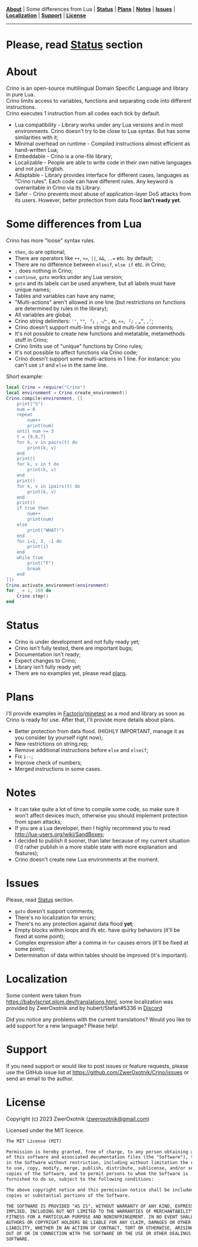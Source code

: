 **[About](#about)** |
Some differences from Lua |
**[Status](#status)** |
**[Plans](#plans)** |
**[Notes](#notes)** |
**[Issues](#issues)** |
**[Localization](#localization)** |
**[Support](#support)** |
**[License](#license)**

---

# Please, read [Status](#status) section

# About

Crino is an open-source multilingual Domain Specific Language and library in pure Lua.\
Crino limits access to variables, functions and separating code into different instructions.\
Crino executes 1 instruction from all codes each tick by default.

* Lua compatibility - Library works under any Lua versions and in most environments. Crino doesn't try to be close to Lua syntax. But has some similarities with it;
* Minimal overhead on runtime - Compiled instructions almost efficient as hand-written Lua;
* Embeddable - Crino is a one-file library;
* Localizable - People are able to write code in their own native languages and not just English.
* Adaptable - Library provides interface for different cases, languages as "Crino rules". Each code can have different rules. Any keyword is overwritable in Crino via its Library.
* Safer - Crino prevents most abuse of application-layer DoS attacks from its users. However, better protection from data flood **isn't ready yet**.

# Some differences from Lua

Crino has more "loose" syntax rules.

* `then`, `do` are optional;
* There are operators like `++`, `+=`, `||`, `&&`, `..=` etc. by default;
* There are no difference between `elseif`, `else if` etc. in Crino;
* `;` does nothing in Crino;
* `continue`, `goto` works under any Lua version;
* `goto` and its labels can be used anywhere, but all labels must have unique names;
* Tables and variables can have any name;
* "Multi-actions" aren't allowed in one line (but restrictions on functions are determined by rules in the library);
* All variables are global;
* Crino string delimiters: `''`, `""`, `「」`, `﹁﹂`, `《》`, `«»`, `『』`, `„”`, `‚‘`;
* Crino doesn't support multi-line strings and multi-line comments;
* It's not possible to create new functions and metatable, metamethods stuff in Crino;
* Crino limits use of "unique" functions by Crino rules;
* It's not possible to affect functions via Crino code;
* Crino doesn't support some multi-actions in 1 line. For instance: you can't use `if` and `else` in the same line.

Short example:
```lua
local Crino = require("Crino")
local environment = Crino.create_environment()
Crino.compile(environment, [[
	print("S")
	num = 0
	repeat
		num++
		print(num)
	until num >= 3
	t = {9,8,7}
	for k, v in pairs(t) do
		print(k, v)
	end
	print()
	for k, v in t do
		print(k, v)
	end
	print()
	for k, v in ipairs(t) do
		print(k, v)
	end
	print()
	if true then
		num++
		print(num)
	else
		print("WHAT!")
	end
	for i=1, 3, -1 do
		print(i)
	end
	while true
		print("F")
		break
	end
]])
Crino.activate_environment(environment)
for _ = 1, 100 do
	Crino.step()
end
```

# Status

* Crino is under development and not fully ready yet;
* Crino isn't fully tested, there are important bugs;
* Documentation isn't ready;
* Expect changes to Crino;
* Library isn't fully ready yet;
* There are no examples yet, please read [plans](#plans).

# Plans

I'll provide examples in [Factorio](https://factorio.com/)/[minetest](https://www.minetest.net/) as a mod and library as soon as Crino is ready for use. After that, I'll provide more details about plans.

* Better protection from data flood. (HIGHLY IMPORTANT, manage it as you consider by yourself right now);
* New restrictions on string.rep;
* Remove additional instructions before `else` and `elseif`;
* Fix `i--`;
* Improve check of numbers;
* Merged instructions in some cases.

# Notes

* It can take quite a lot of time to compile some code, so make sure it won't affect devices much, otherwise you should implement protection from spam attacks;
* If you are a Lua developer, then I highly recommend you to read http://lua-users.org/wiki/SandBoxes;
* I decided to publish it sooner, than later because of my current situation (I'd rather publish in a more stable state with more explanation and features);
* Crino doesn't create new Lua environments at the moment.

# Issues

Please, read [Status](#status) section.

* `goto` doesn't support comments;
* There's no localization for errors;
* There's no any protection against data flood **yet**;
* Empty blocks within loops and ifs etc. have quirky behaviors (it'll be fixed at some point);
* Complex expression after a comma in `for` causes errors (it'll be fixed at some point);
* Determination of data within tables should be improved (it's important).

# Localization

Some content were taken from https://babylscript.plom.dev/translations.html, some localization was provided by ZwerOxotnik and by hubert/Stefan#5336 in [Discord](https://discord.com/)

Did you notice any problems with the current translations? Would you like to add support for a new language? Please help!

# Support

If you need support or would like to post issues or feature requests, please use the GitHub issue list at https://github.com/ZwerOxotnik/Crino/issues or send an email to the author.

# License

Copyright (c) 2023 ZwerOxotnik (<zweroxotnik@gmail.com>)

Licensed under the MIT licence.

```txt
The MIT License (MIT)

Permission is hereby granted, free of charge, to any person obtaining a copy
of this software and associated documentation files (the "Software"), to deal
in the Software without restriction, including without limitation the rights
to use, copy, modify, merge, publish, distribute, sublicense, and/or sell
copies of the Software, and to permit persons to whom the Software is
furnished to do so, subject to the following conditions:

The above copyright notice and this permission notice shall be included in all
copies or substantial portions of the Software.

THE SOFTWARE IS PROVIDED "AS IS", WITHOUT WARRANTY OF ANY KIND, EXPRESS OR
IMPLIED, INCLUDING BUT NOT LIMITED TO THE WARRANTIES OF MERCHANTABILITY,
FITNESS FOR A PARTICULAR PURPOSE AND NONINFRINGEMENT. IN NO EVENT SHALL THE
AUTHORS OR COPYRIGHT HOLDERS BE LIABLE FOR ANY CLAIM, DAMAGES OR OTHER
LIABILITY, WHETHER IN AN ACTION OF CONTRACT, TORT OR OTHERWISE, ARISING FROM,
OUT OF OR IN CONNECTION WITH THE SOFTWARE OR THE USE OR OTHER DEALINGS IN THE
SOFTWARE.
```
